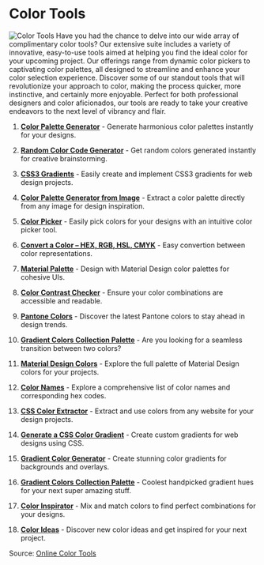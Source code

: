 # Color Tools
![Color Tools](https://cdn.hexcolor.co/img/s/html-hex-color-codes.jpg)
Have you had the chance to delve into our wide array of complimentary color tools? Our extensive suite includes a variety of innovative, easy-to-use tools aimed at helping you find the ideal color for your upcoming project. Our offerings range from dynamic color pickers to captivating color palettes, all designed to streamline and enhance your color selection experience. Discover some of our standout tools that will revolutionize your approach to color, making the process quicker, more instinctive, and certainly more enjoyable. Perfect for both professional designers and color aficionados, our tools are ready to take your creative endeavors to the next level of vibrancy and flair.

1. **[Color Palette Generator](https://hexcolor.co/palette-generator)** -
Generate harmonious color palettes instantly for your designs.

2. **[Random Color Code Generator](https://hexcolor.co/random-colors)** -
Get random colors generated instantly for creative brainstorming.

3. **[CSS3 Gradients](https://hexcolor.co/css3-gradients)** -
Easily create and implement CSS3 gradients for web design projects.

4. **[Color Palette Generator from Image](https://hexcolor.co/image-to-colors)** -
Extract a color palette directly from any image for design inspiration.

5. **[Color Picker](https://hexcolor.co/color-picker)** -
Easily pick colors for your designs with an intuitive color picker tool.

6. **[Convert a Color – HEX, RGB, HSL, CMYK](https://hexcolor.co/color-converter)** -
Easy convertion between color representations.

7. **[Material Palette](https://hexcolor.co/material-palette)** -
Design with Material Design color palettes for cohesive UIs.

8. **[Color Contrast Checker](https://hexcolor.co/color-contrast-checker)** -
Ensure your color combinations are accessible and readable.

9. **[Pantone Colors](https://hexcolor.co/pantone-colors)** -
Discover the latest Pantone colors to stay ahead in design trends.

10. **[Gradient Colors Collection Palette](url)** -
Are you looking for a seamless transition between two colors?

11. **[Material Design Colors](https://hexcolor.co/material-design-colors)** -
Explore the full palette of Material Design colors for your projects.

12. **[Color Names](https://hexcolor.co/color-names)** -
Explore a comprehensive list of color names and corresponding hex codes.

13. **[CSS Color Extractor](https://hexcolor.co/css-color-extractor)** -
Extract and use colors from any website for your design projects.

14. **[Generate a CSS Color Gradient](https://hexcolor.co/generate-color-gradient)** -
Create custom gradients for web designs using CSS.

15. **[Gradient Color Generator](https://hexcolor.co/gradient-generator)** -
Create stunning color gradients for backgrounds and overlays.

16. **[Gradient Colors Collection Palette](https://hexcolor.co/gradient-colors)** -
Coolest handpicked gradient hues for your next super amazing stuff.

17. **[Color Inspirator](https://hexcolor.co/color-inspirator)** -
Mix and match colors to find perfect combinations for your designs.

18. **[Color Ideas](https://hexcolor.co/color-inspiration)** -
Discover new color ideas and get inspired for your next project.

Source: [Online Color Tools](https://colortool.vercel.app)

